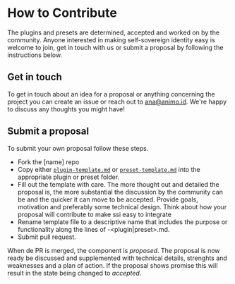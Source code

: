 # How to Contribute

The plugins and presets are determined, accepted and worked on by the community. Anyone interested in making self-sovereign identity easy is welcome to join, get in touch with us or submit a proposal by following the instructions below.

## Get in touch

To get in touch about an idea for a proposal or anything concerning the project you can create an issue or reach out to ana@animo.id. We're happy to discuss any thoughts you might have!

## Submit a proposal

To submit your own proposal follow these steps.

- Fork the [name] repo
- Copy either [`plugin-template.md`](./plugin-template.md) or [`preset-template.md`](./preset-template.md) into the appropriate plugin or preset folder.
- Fill out the template with care. The more thought out and detailed the proposal is, the more substantial the discussion by the community can be and the quicker it can move to be accepted. Provide goals, motivation and preferably some technical design. Think about how your proposal will contribute to make ssi easy to integrate
- Rename template file to a descriptive name that includes the purpose or functionality along the lines of <descriptive name>-<plugin|preset>.md.
- Submit pull request.

When de PR is merged, the component is _proposed_. The proposal is now ready be discussed and supplemented with technical details, strenghts and weaknesses and a plan of action. If the proposal shows promise this will result in the state being changed to _accepted_.
